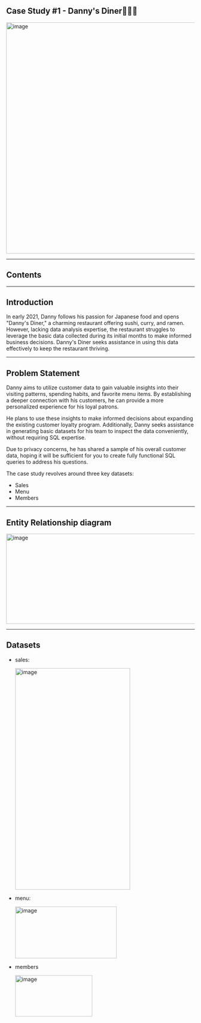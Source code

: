 ## Case Study #1 - Danny's Diner👨🏻‍🍳
<img width="612" height="616" alt="image" src="https://github.com/user-attachments/assets/d755d3e3-2862-48dd-be68-210304ff1808" />

---

## Contents 
---

## Introduction
In early 2021, Danny follows his passion for Japanese food and opens "Danny's Diner," a charming restaurant offering sushi, curry, and ramen. However, lacking data analysis expertise, the restaurant struggles to leverage the basic data collected during its initial months to make informed business decisions. Danny's Diner seeks assistance in using this data effectively to keep the restaurant thriving.

---

## Problem Statement
Danny aims to utilize customer data to gain valuable insights into their visiting patterns, spending habits, and favorite menu items. By establishing a deeper connection with his customers, he can provide a more personalized experience for his loyal patrons.

He plans to use these insights to make informed decisions about expanding the existing customer loyalty program. Additionally, Danny seeks assistance in generating basic datasets for his team to inspect the data conveniently, without requiring SQL expertise.

Due to privacy concerns, he has shared a sample of his overall customer data, hoping it will be sufficient for you to create fully functional SQL queries to address his questions.

The case study revolves around three key datasets:

- Sales
- Menu
- Members

---

## Entity Relationship diagram
<img width="562" height="240" alt="image" src="https://github.com/user-attachments/assets/3251d727-0389-4c33-b493-e74b1ca7de9e" />

---

## Datasets

- sales:
  
  <img width="307" height="590" alt="image" src="https://github.com/user-attachments/assets/b296adbd-67bd-4555-9230-dca4d087b889" />

- menu:
  
  <img width="271" height="138" alt="image" src="https://github.com/user-attachments/assets/aeecd9f7-ba4b-468f-a19d-a2a2d9661e7d" />

- members
  
  <img width="206" height="110" alt="image" src="https://github.com/user-attachments/assets/b16b1c0f-1973-4adc-859a-88e99e355577" />



